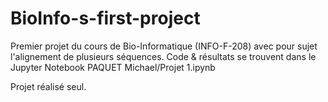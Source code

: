 # BioInfo-s-first-project
Premier projet du cours de Bio-Informatique (INFO-F-208) avec pour sujet l'alignement de plusieurs séquences.
Code & résultats se trouvent dans le Jupyter Notebook PAQUET Michael/Projet 1.ipynb

Projet réalisé seul.
